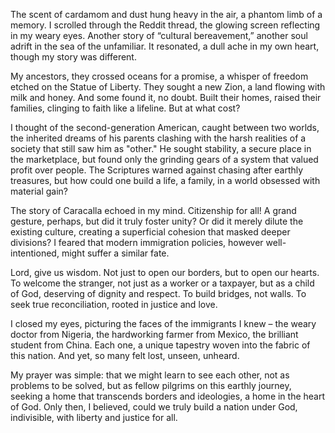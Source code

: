 The scent of cardamom and dust hung heavy in the air, a phantom limb of a memory. I scrolled through the Reddit thread, the glowing screen reflecting in my weary eyes. Another story of “cultural bereavement,” another soul adrift in the sea of the unfamiliar. It resonated, a dull ache in my own heart, though my story was different.

My ancestors, they crossed oceans for a promise, a whisper of freedom etched on the Statue of Liberty. They sought a new Zion, a land flowing with milk and honey. And some found it, no doubt. Built their homes, raised their families, clinging to faith like a lifeline. But at what cost?

I thought of the second-generation American, caught between two worlds, the inherited dreams of his parents clashing with the harsh realities of a society that still saw him as "other." He sought stability, a secure place in the marketplace, but found only the grinding gears of a system that valued profit over people. The Scriptures warned against chasing after earthly treasures, but how could one build a life, a family, in a world obsessed with material gain?

The story of Caracalla echoed in my mind. Citizenship for all! A grand gesture, perhaps, but did it truly foster unity? Or did it merely dilute the existing culture, creating a superficial cohesion that masked deeper divisions? I feared that modern immigration policies, however well-intentioned, might suffer a similar fate.

Lord, give us wisdom. Not just to open our borders, but to open our hearts. To welcome the stranger, not just as a worker or a taxpayer, but as a child of God, deserving of dignity and respect. To build bridges, not walls. To seek true reconciliation, rooted in justice and love.

I closed my eyes, picturing the faces of the immigrants I knew – the weary doctor from Nigeria, the hardworking farmer from Mexico, the brilliant student from China. Each one, a unique tapestry woven into the fabric of this nation. And yet, so many felt lost, unseen, unheard.

My prayer was simple: that we might learn to see each other, not as problems to be solved, but as fellow pilgrims on this earthly journey, seeking a home that transcends borders and ideologies, a home in the heart of God. Only then, I believed, could we truly build a nation under God, indivisible, with liberty and justice for all.